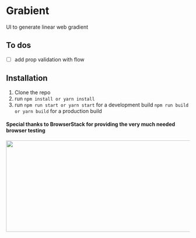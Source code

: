 # Grabient

UI to generate linear web gradient

## To dos
  - [ ] add prop validation with flow

## Installation
  1. Clone the repo
  2. run `npm install or yarn install`
  3. run `npm run start or yarn start` for a development build `npm run build or yarn build` for a production build

#### Special thanks to BrowserStack for providing the very much needed browser testing

<a href="https://www.browserstack.com">
  <img src="./files/browserstack.png" width="800" height="250">
</a>
